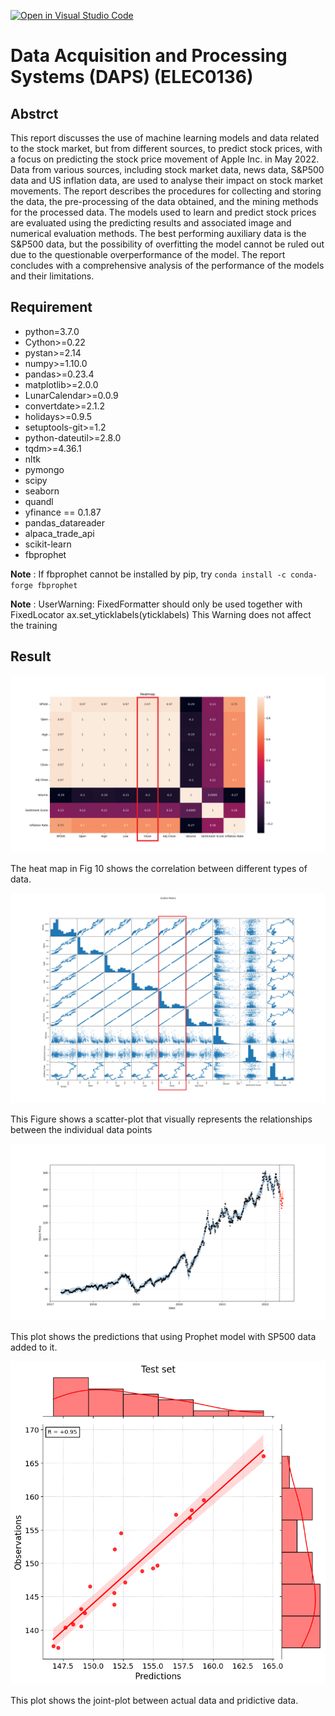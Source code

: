 [![Open in Visual Studio Code](https://classroom.github.com/assets/open-in-vscode-c66648af7eb3fe8bc4f294546bfd86ef473780cde1dea487d3c4ff354943c9ae.svg)](https://classroom.github.com/online_ide?assignment_repo_id=9510471&assignment_repo_type=AssignmentRepo)

# Data Acquisition and Processing Systems (DAPS) (ELEC0136)

## Abstrct

This report discusses the use of machine learning models and data related to the stock market, but from different sources, to predict stock prices, with a focus on predicting the stock price movement of Apple Inc. in May 2022. Data from various sources, including stock market data, news data, S&P500 data and US inflation data, are used to analyse their impact on stock market movements. The report describes the procedures for collecting and storing the data, the pre-processing of the data obtained, and the mining methods for the processed data. The models used to learn and predict stock prices are evaluated using the predicting results and associated image and numerical evaluation methods. The best performing auxiliary data is the S&P500 data, but the possibility of overfitting the model cannot be ruled out due to the questionable overperformance of the model. The report concludes with a comprehensive analysis of the performance of the models and their limitations.

## Requirement

- python=3.7.0
- Cython>=0.22
- pystan>=2.14
- numpy>=1.10.0
- pandas>=0.23.4
- matplotlib>=2.0.0
- LunarCalendar>=0.0.9
- convertdate>=2.1.2
- holidays>=0.9.5
- setuptools-git>=1.2
- python-dateutil>=2.8.0
- tqdm>=4.36.1
- nltk
- pymongo
- scipy
- seaborn
- quandl
- yfinance == 0.1.87
- pandas_datareader
- alpaca_trade_api
- scikit-learn
- fbprophet

**Note** : If fbprophet cannot be installed by pip, try `conda install -c conda-forge fbprophet`

**Note** : UserWarning: FixedFormatter should only be used together with FixedLocator ax.set_yticklabels(yticklabels) This Warning does not affect the training

## Result

![heatmap](img/heatmap.png)

The heat map in Fig 10 shows the correlation between different types of data.

![Scatter_matrix](img/scatter_matrix.png)

This Figure shows a scatter-plot that visually represents the relationships between the individual data points

![predictions](img/predictions_Close_SP500.png)

This plot shows the predictions that using Prophet model with SP500 data added to it.

![jointplot](img/jointplot_Close_SP500_test.png)

This plot shows the joint-plot between actual data and pridictive data.